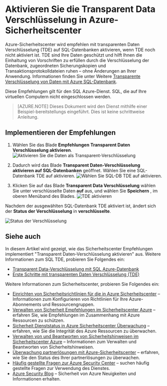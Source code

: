 <properties
   pageTitle="Transparent Data Verschlüsselung in Azure-Sicherheitscenter aktivieren | Microsoft Azure"
   description="Dieses Dokument wird gezeigt, wie implementieren Azure-Sicherheitscenter empfohlen **Transparent Daten Verschlüsselung aktivieren**."
   services="security-center"
   documentationCenter="na"
   authors="TerryLanfear"
   manager="MBaldwin"
   editor=""/>

<tags
   ms.service="security-center"
   ms.devlang="na"
   ms.topic="article"
   ms.tgt_pltfrm="na"
   ms.workload="na"
   ms.date="07/29/2016"
   ms.author="terrylan"/>

# <a name="enable-transparent-data-encryption-in-azure-security-center"></a>Aktivieren Sie die Transparent Data Verschlüsselung in Azure-Sicherheitscenter

Azure-Sicherheitscenter wird empfehlen mit transparenten Daten Verschlüsselung (TDE) auf SQL-Datenbanken aktivieren, wenn TDE noch nicht aktiviert ist. TDE sind Ihre Daten geschützt und hilft Ihnen die Einhaltung von Vorschriften zu erfüllen durch die Verschlüsselung der Datenbank, zugeordneten Sicherungskopien und Transaktionsprotokolldateien ruhen – ohne Änderungen an Ihrer Anwendung. Informationen finden Sie unter Weitere [Transparente Verschlüsselung von Daten mit Azure SQL-Datenbank](https://msdn.microsoft.com/library/dn948096).

Diese Empfehlungen gilt für den SQL Azure-Dienst. SQL, die auf Ihre virtuellen Computern nicht eingeschlossen werden.

> [AZURE.NOTE] Dieses Dokument wird den Dienst mithilfe einer Beispiel-bereitstellungs eingeführt.  Dies ist keine schrittweise Anleitung.

## <a name="implement-the-recommendation"></a>Implementieren der Empfehlungen

1. Wählen Sie das Blade **Empfehlungen** **Transparent Daten Verschlüsselung aktivieren**.
![Aktivieren Sie die Daten als Transparent-Verschlüsselung][1]

2. Dadurch wird das Blade **Transparent Daten-Verschlüsselung aktivieren auf SQL-Datenbanken** geöffnet. Wählen Sie eine SQL-Datenbank TDE auf aktivieren.
![Wählen Sie SQL-DB TDE auf aktivieren.][2]
3. Klicken Sie auf das Blade **Transparent Data Verschlüsselung** wählen Sie unter verschlüsselte Daten **auf** aus, und wählen Sie **Speichern** , im oberen Menüband des Blades.
![TDE aktivieren][3]

  Nachdem der ausgewählten SQL-Datenbank TDE aktiviert ist, ändert sich der **Status der Verschlüsselung** in **verschlüsselte**.    

  ![Status der Verschlüsselung][4]

## <a name="see-also"></a>Siehe auch

In diesem Artikel wird gezeigt, wie das Sicherheitscenter Empfehlungen implementiert "Transparent Daten-Verschlüsselung aktivieren" aus. Weitere Informationen zum SQL TDE, probieren Sie Folgendes ein:

- [Transparent Data-Verschlüsselung mit SQL Azure-Datenbank](https://msdn.microsoft.com/library/dn948096)
- [Erste Schritte mit transparenten Daten Verschlüsselung (TDE)](../sql-data-warehouse/sql-data-warehouse-encryption-tde.md)

Weitere Informationen zum Sicherheitscenter, probieren Sie Folgendes ein:

- [Einrichten von Sicherheitsrichtlinien für die in Azure Sicherheitscenter](security-center-policies.md) – Informationen zum Konfigurieren von Richtlinien für Ihre Azure-Abonnements und Ressourcengruppen.
- [Verwalten von Sicherheit Empfehlungen im Sicherheitscenter Azure](security-center-recommendations.md) – erfahren Sie, wie Empfehlungen im Zusammenhang mit Azure Ressourcen zu schützen.
- [Sicherheit Dienststatus in Azure Sicherheitscenter Überwachung](security-center-monitoring.md) – erfahren, wie Sie die Integrität des Azure Ressourcen zu überwachen.
- [Verwalten von und Beantworten von Sicherheitshinweisen im Sicherheitscenter Azure](security-center-managing-and-responding-alerts.md) – Informationen zum Verwalten und Beantworten von Sicherheitshinweisen.
- [Überwachung partnerlösungen mit Azure-Sicherheitscenter](security-center-partner-solutions.md) – erfahren, wie Sie den Status des Ihrer partnerlösungen zu überwachen.
- [Häufig gestellte Fragen zur Azure Security Center](security-center-faq.md) – suchen häufig gestellte Fragen zur Verwendung des Dienstes.
- [Azure Security Blog](http://blogs.msdn.com/b/azuresecurity/) – Sicherheit von Azure Neuigkeiten und Informationen erhalten.

<!--Image references-->
[1]: ./media/security-center-enable-tde-on-sql-databases/enable-tde.png
[2]:./media/security-center-enable-tde-on-sql-databases/transparent-data-encryption-blade.png
[3]: ./media/security-center-enable-tde-on-sql-databases/turn-on-tde.png
[4]: ./media/security-center-enable-tde-on-sql-databases/encrypted.png
